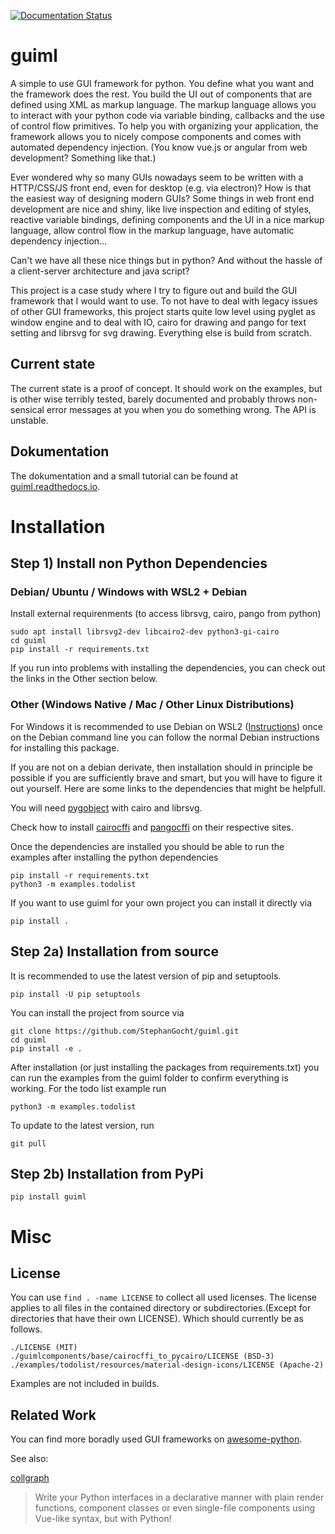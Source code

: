 [![Documentation Status](https://readthedocs.org/projects/guiml/badge/?version=latest)](https://guiml.readthedocs.io/en/latest/?badge=latest)

guiml
=====

A simple to use GUI framework for python. You define what you want and the
framework does the rest. You build the UI out of components that are defined
using XML as markup language. The markup language allows you to interact with
your python code via variable binding, callbacks and the use of control flow
primitives. To help you with organizing your application, the framework
allows you to nicely compose components and comes with automated dependency
injection. (You know vue.js or angular from web development? Something like
that.)

Ever wondered why so many GUIs nowadays seem to be written with a HTTP/CSS/JS
front end, even for desktop (e.g. via electron)? How is that the easiest way
of designing modern GUIs? Some things in web front end development are nice
and shiny, like live inspection and editing of styles, reactive variable
bindings, defining components and the UI in a nice markup language, allow
control flow in the markup language, have automatic dependency injection...

Can't we have all these nice things but in python? And without the hassle of a
client-server architecture and java script?

This project is a case study where I try to figure out and build the GUI
framework that I would want to use. To not have to deal with legacy issues of
other GUI frameworks, this project starts quite low level using pyglet as
window engine and to deal with IO, cairo for drawing and pango for text
setting and librsvg for svg drawing. Everything else is build from scratch.

Current state
-------------

The current state is a proof of concept. It should work on the examples, but
is other wise terribly tested, barely documented and probably throws
non-sensical error messages at you when you do something wrong. The API is
unstable.

Dokumentation
-------------

The dokumentation and a small tutorial can be found at
[guiml.readthedocs.io](https://guiml.readthedocs.io/en/latest/).


Installation
============

Step 1) Install non Python Dependencies
---------------------------------------

### Debian/ Ubuntu / Windows with WSL2 + Debian

Install external requirenments (to access librsvg, cairo, pango from python)

    sudo apt install librsvg2-dev libcairo2-dev python3-gi-cairo
    cd guiml
    pip install -r requirements.txt

If you run into problems with installing the dependencies, you can check out
the links in the Other section below.

### Other (Windows Native / Mac / Other Linux Distributions)

For Windows it is recommended to use Debian on WSL2 ([Instructions](https://wiki.debian.org/InstallingDebianOn/Microsoft/Windows/SubsystemForLinux))
once on the Debian command line you can follow the normal Debian instructions
for installing this package.

If you are not on a debian derivate, then installation should in principle be
possible if you are sufficiently brave and smart, but you will have to figure
it out yourself. Here are some links to the dependencies that might be
helpfull.

You will need [pygobject](https://pygobject.readthedocs.io/en/latest/getting_started.html)
with cairo and librsvg.

Check how to install [cairocffi](https://doc.courtbouillon.org/cairocffi/stable/overview.html#installing-cffi)
and [pangocffi](https://pangocffi.readthedocs.io/en/latest/overview.html) on
their respective sites.

Once the dependencies are installed you should be able to run the examples
after installing the python dependencies

    pip install -r requirements.txt
    python3 -m examples.todolist

If you want to use guiml for your own project you can install it directly via

    pip install .

Step 2a) Installation from source
---------------------------------

It is recommended to use the latest version of pip and setuptools.

    pip install -U pip setuptools

You can install the project from source via

    git clone https://github.com/StephanGocht/guiml.git
    cd guiml
    pip install -e .

After installation (or just installing the packages from requirements.txt) you
can run the examples from the guiml folder to confirm everything is working.
For the todo list example run

    python3 -m examples.todolist

To update to the latest version, run

    git pull


Step 2b) Installation from PyPi
-------------------------------

    pip install guiml


Misc
====

License
-------

You can use `find . -name LICENSE` to collect all used licenses. The license
applies to all files in the contained directory or subdirectories.(Except for
directories that have their own LICENSE). Which should currently be as
follows.

    ./LICENSE (MIT)
    ./guimlcomponents/base/cairocffi_to_pycairo/LICENSE (BSD-3)
    ./examples/todolist/resources/material-design-icons/LICENSE (Apache-2)

Examples are not included in builds.

Related Work
------------

You can find more boradly used GUI frameworks on
[awesome-python](https://github.com/vinta/awesome-python#gui-development).

See also:

[collgraph](https://github.com/fork-tongue/collagraph)

> Write your Python interfaces in a declarative manner with plain render
> functions, component classes or even single-file components using Vue-like
> syntax, but with Python!
